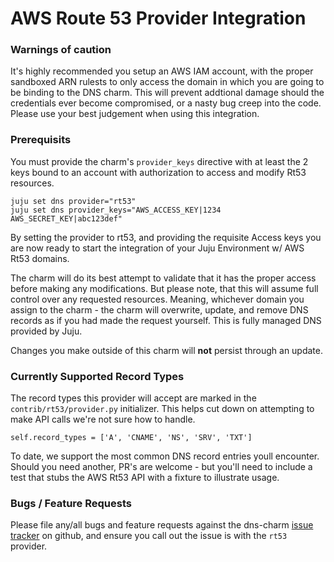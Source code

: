 # AWS Route 53 Provider Integration

### Warnings of caution

It's highly recommended you setup an AWS IAM account, with the proper sandboxed 
ARN rulests to only access the domain in which you are going to be binding to the
DNS charm. This will prevent addtional damage should the credentials ever become
compromised, or a nasty bug creep into the code. Please use your best judgement
when using this integration.

### Prerequisits

You must provide the charm's `provider_keys` directive with at least the 2 keys
bound to an account with authorization to access and modify Rt53 resources.

    juju set dns provider="rt53"
    juju set dns provider_keys="AWS_ACCESS_KEY|1234 AWS_SECRET_KEY|abc123def"

By setting the provider to rt53, and providing the requisite Access keys you are
now ready to start the integration of your Juju Environment w/ AWS Rt53 domains.

The charm will do its best attempt to validate that it has the proper access
before making any modifications. But please note, that this will assume full
control over any requested resources. Meaning, whichever domain you assign to
the charm - the charm will overwrite, update, and remove DNS records as if you
had made the request yourself. This is fully managed DNS provided by Juju.

Changes you make outside of this charm will **not** persist through an update.


### Currently Supported Record Types

The record types this provider will accept are marked in the
`contrib/rt53/provider.py` initializer. This helps cut down on attempting to
make API calls we're not sure how to handle.

    self.record_types = ['A', 'CNAME', 'NS', 'SRV', 'TXT']

To date, we support the most common DNS record entries youll encounter. Should
you need another, PR's are welcome - but you'll need to include a test that
stubs the AWS Rt53 API with a fixture to illustrate usage.


### Bugs / Feature Requests

Please file any/all bugs and feature requests against the dns-charm
[issue tracker](https://github.com/chuckbutler/dns-charm/issues)
on github, and ensure you call out the issue is with the `rt53` provider.


